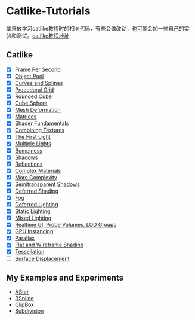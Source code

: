 # Catlike-Tutorials

拿来放学习catlike教程时的相关代码，有些会做改动，也可能会加一些自己的实验和测试。[catlike教程地址](http://catlikecoding.com)

## Catlike

- [x] [Frame Per Second](/Assets/FramesPerSecond)
- [x] [Object Pool](/Assets/ObjectPools)
- [x] [Curves and Splines](/Assets/CurvesAndSplines)
- [x] [Procedural Grid](/Assets/ProceduralGrid)
- [x] [Rounded Cube](/Assets/RoundedCube)
- [x] [Cube Sphere](/Assets/CubeSphere)
- [x] [Mesh Deformation](/Assets/MeshDeformation)
- [x] [Matrices](/Assets/Matrix%20With%20Projection)
- [x] [Shader Fundamentals](/Assets/ShaderFundamental)
- [x] [Combining Textures](/Assets/CombineTexture)
- [x] [The First Light](/Assets/ShaderFundamental)
- [x] [Multiple Lights](/Assets/ShaderFundamental)
- [x] [Bumpiness](/Assets/ShaderFundamental)
- [x] [Shadows](/Assets/ShaderFundamental)
- [x] [Reflections](/Assets/ShaderFundamental)
- [x] [Complex Materials](/Assets/ShaderFundamental)
- [x] [More Complexity](/Assets/ShaderFundamental)
- [x] [Semitransparent Shadows](/Assets/ShaderFundamental)
- [x] [Deferred Shading](/Assets/ShaderFundamental)
- [x] [Fog](/Assets/ShaderFundamental)
- [x] [Deferred Lighting](/Assets/ShaderFundamental)
- [x] [Static Lighting](/Assets/ShaderFundamental)
- [x] [Mixed Lighting](/Assets/ShaderFundamental)
- [x] [Realtime GI, Probe Volumes, LOD Groups](/Assets/ShaderFundamental)
- [x] [GPU Instancing](/Assets/ShaderFundamental)
- [x] [Parallax](/Assets/ShaderFundamental)
- [x] [Flat and Wireframe Shading](/Assets/ShaderFundamental)
- [x] [Tessellation](/Assets/ShaderFundamental)
- [ ] [Surface Displacement](/Assets/ShaderFundamental)

## My Examples and Experiments

- [AStar](/Assets/Astar)
- [BSpline](/Assets/BSpline)
- [ClipBox](/Assets/ClipBox)
- [Subdivision](/Assets/Subdivision)
